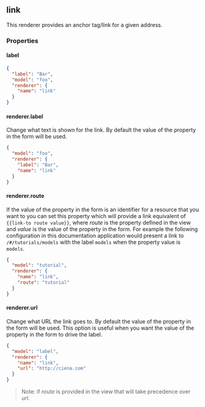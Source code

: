 ## link

This renderer provides an anchor tag/link for a given address.

### Properties

#### label

```json
{
  "label": "Bar",
  "model": "foo",
  "renderer": {
    "name": "link"
  }
}
```

#### renderer.label

Change what text is shown for the link. By default the value of the property in
the form will be used.

```json
{
  "model": "foo",
  "renderer": {
    "label": "Bar",
    "name": "link"
  }
}
```

#### renderer.route

If the value of the property in the form is an identifier for a resource that
you want to you can set this property which will provide a link equivalent of
`{{link-to route value}}`, where *route* is the property defined in the view and
*value* is the value of the property in the form. For example the following
configuration in this documentation application would present a link to
`/#/tutorials/models` with the label `models` when the property value is
`models`.

```json
{
  "model": "tutorial",
  "renderer": {
    "name": "link",
    "route": "tutorial"
  }
}
```

#### renderer.url

Change what URL the link goes to. By default the value of the property in the
form will be used. This option is useful when you want the value of the property
in the form to drive the label.

```json
{
  "model": "label",
  "renderer": {
    "name": "link",
    "url": "http://ciena.com"
  }
}
```

> Note: if *route* is provided in the view that will take precedence over *url*.
